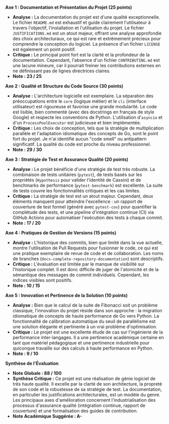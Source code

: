 **Axe 1 : Documentation et Présentation du Projet (25 points)**

*   **Analyse :** La documentation du projet est d'une qualité exceptionnelle. Le fichier `README.md` est exhaustif et guide clairement l'utilisateur à travers l'objectif, l'installation et l'utilisation du projet. Le fichier `JUSTIFICATIONS.md` est un atout majeur, offrant une analyse approfondie des choix architecturaux, ce qui est rare et extrêmement précieux pour comprendre la conception du logiciel. La présence d'un fichier `LICENSE` est également un point positif.
*   **Critique :** Le principal point fort est la clarté et la profondeur de la documentation. Cependant, l'absence d'un fichier `CONTRIBUTING.md` est une lacune mineure, car il pourrait freiner les contributions externes en ne définissant pas de lignes directrices claires.
*   **Note : 23 / 25**

**Axe 2 : Qualité et Structure du Code Source (30 points)**

*   **Analyse :** L'architecture logicielle est exemplaire. La séparation des préoccupations entre le `core` (logique métier) et le `cli` (interface utilisateur) est rigoureuse et favorise une grande modularité. Le code est lisible, bien commenté (avec des docstrings en français de style Google) et respecte les conventions de Python. L'utilisation d'`asyncio` et d'un `ProcessPoolExecutor` est judicieuse et bien implémentée.
*   **Critique :** Les choix de conception, tels que la stratégie de multiplication parallèle et l'adaptation idiomatique des concepts de Go, sont le point fort du projet. Je n'ai identifié aucun "code smell" ou antipattern significatif. La qualité du code est proche du niveau professionnel.
*   **Note : 29 / 30**

**Axe 3 : Stratégie de Test et Assurance Qualité (20 points)**

*   **Analyse :** Le projet bénéficie d'une stratégie de test très robuste. La combinaison de tests unitaires (`pytest`), de tests basés sur les propriétés (`Hypothesis` pour valider l'identité de Cassini) et de benchmarks de performance (`pytest-benchmark`) est excellente. La suite de tests couvre les fonctionnalités critiques et les cas limites.
*   **Critique :** La stratégie de test est un atout majeur. Cependant, deux éléments manquent pour atteindre l'excellence : un rapport de couverture de test formel (généré avec `pytest-cov`) pour quantifier la complétude des tests, et une pipeline d'intégration continue (CI) via GitHub Actions pour automatiser l'exécution des tests à chaque commit.
*   **Note : 17 / 20**

**Axe 4 : Pratiques de Gestion de Versions (15 points)**

*   **Analyse :** L'historique des commits, bien que limité dans la vue actuelle, montre l'utilisation de Pull Requests pour fusionner le code, ce qui est une pratique exemplaire de revue de code et de collaboration. Les noms de branches (`docs-complete-repository-documentation`) sont descriptifs.
*   **Critique :** L'évaluation est limitée par le manque de visibilité sur l'historique complet. Il est donc difficile de juger de l'atomicité et de la sémantique des messages de commit individuels. Cependant, les indices visibles sont positifs.
*   **Note : 10 / 15**

**Axe 5 : Innovation et Pertinence de la Solution (10 points)**

*   **Analyse :** Bien que le calcul de la suite de Fibonacci soit un problème classique, l'innovation du projet réside dans son approche : la migration idiomatique de concepts de haute performance de Go vers Python. La fonctionnalité de calibration automatique du seuil de parallélisme est une solution élégante et pertinente à un vrai problème d'optimisation.
*   **Critique :** Le projet est une excellente étude de cas sur l'ingénierie de la performance inter-langages. Il a une pertinence académique certaine en tant que matériel pédagogique et une pertinence industrielle pour quiconque travaille sur des calculs à haute performance en Python.
*   **Note : 9 / 10**

**Synthèse de l'Évaluation**

*   **Note Globale : 88 / 100**
*   **Synthèse Critique :** Ce projet est une réalisation de génie logiciel de très haute qualité. Il excelle par la clarté de son architecture, la propreté de son code et la robustesse de sa stratégie de test. La documentation, en particulier les justifications architecturales, est un modèle du genre. Les principaux axes d'amélioration concernent l'industrialisation des processus d'assurance qualité (intégration continue, rapport de couverture) et une formalisation des guides de contribution.
*   **Note Académique Suggérée : A-**